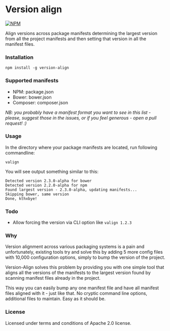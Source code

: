 # Version align

[![NPM](http://img.shields.io/npm/v/version-align.svg?style=flat-square)](https://www.npmjs.com/package/version-align)

Align versions across package manifests determining the largest version from all the project manifests and then setting that version in all the manifest files.

### Installation

`npm install -g version-align`

### Supported manifests

- NPM: package.json
- Bower: bower.json
- Composer: composer.json

*NB: you probably have a manifest format you want to see in this list - please, suggest those in the issues, or if you feel generous - open a pull request! :)*

### Usage

In the directory where your package manifests are located, run following commandline:

`valign`

You will see output something similar to this:

```
Detected version 2.3.0-alpha for bower
Detected version 2.2.0-alpha for npm
Found largest version - 2.3.0-alpha, updating manifests...
Skipping bower, same version
Done, kthxbye!
```

### Todo

- Allow forcing the version via CLI option like `valign 1.2.3`

### Why

Version alignment across various packaging systems is a pain and unfortunately, existing tools try and solve this by adding 5 more config files with 10,000 configuration options, simply to bump the version of the project.

Version-Align solves this problem by providing you with one simple tool that aligns all the versions of the manifests to the largest version found by scanning manifest files already in the project.

This way you can easily bump any one manifest file and have all manifest files aligned with it - just like that. No cryptic command line options, additional files to maintain. Easy as it should be.

### License

Licensed under terms and conditions of Apache 2.0 license.
